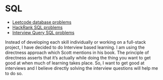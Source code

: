# SQL

-   [Leetcode database problems](https://leetcode.com/problemset/database/)
-   [HackRank SQL problems](https://www.hackerrank.com/domains/sql?filters%5Bstatus%5D%5B%5D=unsolved&badge_type=sql)
-   [Interview Query SQL problems](https://www.interviewquery.com/)

  
Instead of developing each skill individually or working on a full-stack project, I have decided to do Interview based learning. I am using the directness approach which Scott mentions in his book. The principle of directness asserts that it’s actually while doing the thing you want to get good at when much of learning takes place. So, I want to get good at interviews and I believe directly solving the interview questions will help me to do so.   